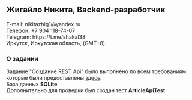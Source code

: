 <h2>Жигайло Никита, Backend-разработчик </h2>
<div>E-mail: nikitazhig1@yandex.ru</div>
<div>Телефон: +7 904 118-74-07</div>
<div>Telegram: https://t.me/shakal38</div>
<div>Иркутск, Иркутская область, (GMT+8)</div>

<h3>О задании</h3>
<div>Задание "Создание REST Api" было выполнено по всем требованиям которые были предоставлены <a href="https://github.com/friendlee-digital/test-task-php-winter">здесь</a>.</div>
<div>База данных <b>SQLite</b>.</div>
<div>Дополнительно для проверки был создан тест <b>ArticleApiTest</b></div>
